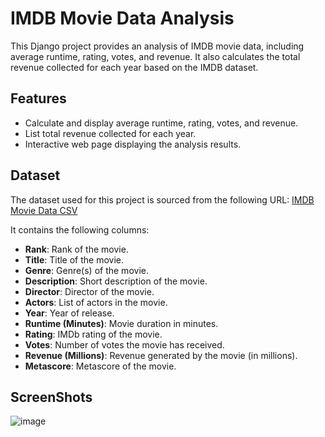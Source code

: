 # IMDB Movie Data Analysis

This Django project provides an analysis of IMDB movie data, including average runtime, rating, votes, and revenue. It also calculates the total revenue collected for each year based on the IMDB dataset.

## Features

- Calculate and display average runtime, rating, votes, and revenue.
- List total revenue collected for each year.
- Interactive web page displaying the analysis results.

## Dataset

The dataset used for this project is sourced from the following URL:
[IMDB Movie Data CSV](https://raw.githubusercontent.com/LearnDataSci/articles/master/Python%20Pandas%20Tutorial%20A%20Complete%20Introduction%20for%20Beginners/IMDB-Movie-Data.csv)

It contains the following columns:
- **Rank**: Rank of the movie.
- **Title**: Title of the movie.
- **Genre**: Genre(s) of the movie.
- **Description**: Short description of the movie.
- **Director**: Director of the movie.
- **Actors**: List of actors in the movie.
- **Year**: Year of release.
- **Runtime (Minutes)**: Movie duration in minutes.
- **Rating**: IMDb rating of the movie.
- **Votes**: Number of votes the movie has received.
- **Revenue (Millions)**: Revenue generated by the movie (in millions).
- **Metascore**: Metascore of the movie.

## ScreenShots

![image](https://github.com/user-attachments/assets/5637365a-3f33-45b8-8549-b3c4499bac71)
